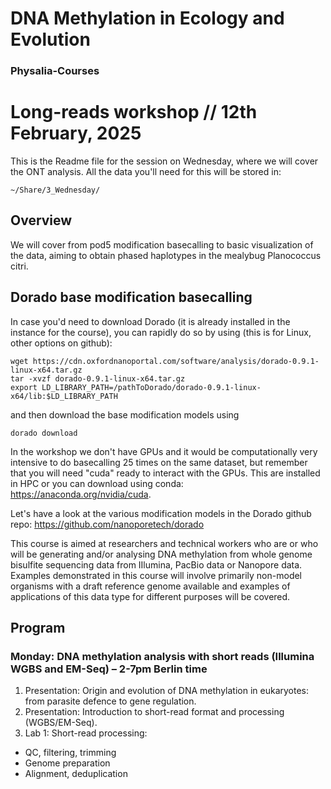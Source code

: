 # DNA Methylation in Ecology and Evolution

### Physalia-Courses 

# Long-reads workshop  // 12th February, 2025

This is the Readme file for the session on Wednesday, where we will cover the ONT analysis. All the data you'll need for this will be stored in: 

`~/Share/3_Wednesday/`

## Overview

We will cover from pod5 modification basecalling to basic visualization of the data, aiming to obtain phased haplotypes in the mealybug Planococcus citri. 

## Dorado base modification basecalling

In case you'd need to download Dorado (it is already installed in the instance for the course), you can rapidly do so by using (this is for Linux, other options on github): 

```
wget https://cdn.oxfordnanoportal.com/software/analysis/dorado-0.9.1-linux-x64.tar.gz
tar -xvzf dorado-0.9.1-linux-x64.tar.gz
export LD_LIBRARY_PATH=/pathToDorado/dorado-0.9.1-linux-x64/lib:$LD_LIBRARY_PATH
```
and then download the base modification models using 

```
dorado download
```

In the workshop we don't have GPUs and it would be computationally very intensive to do basecalling 25 times on the same dataset, but remember that you will need "cuda" ready to interact with the GPUs. This are installed in HPC or you can download using conda: https://anaconda.org/nvidia/cuda. 

Let's have a look at the various modification models in the Dorado github repo: 
[https://github.com/nanoporetech/dorado
](https://github.com/nanoporetech/dorado?tab=readme-ov-file#dna-models)

This course is aimed at researchers and technical workers who are or who will be generating and/or analysing DNA methylation from whole genome bisulfite sequencing data from IIlumina, PacBio data or Nanopore data. Examples demonstrated in this course will involve primarily non-model organisms with a draft reference genome available and examples of applications of this data type for different purposes will be covered.

## Program

### Monday: DNA methylation analysis with short reads (Illumina WGBS and EM-Seq) – 2-7pm Berlin time

1. Presentation: Origin and evolution of DNA methylation in eukaryotes: from parasite defence to gene regulation.
2. Presentation: Introduction to short-read format and processing (WGBS/EM-Seq).
3. Lab 1: Short-read processing:
* QC, filtering, trimming
* Genome preparation
* Alignment, deduplication
